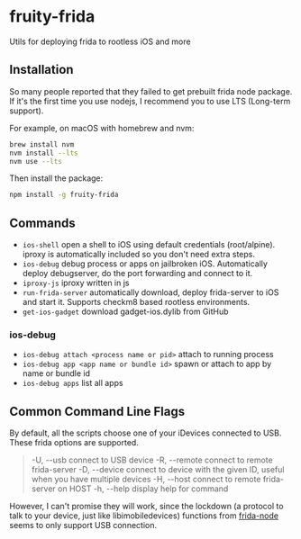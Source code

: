 # fruity-frida

Utils for deploying frida to rootless iOS and more

## Installation

So many people reported that they failed to get prebuilt frida node package. If it's the first time you use nodejs, I recommend you to use LTS (Long-term support).

For example, on macOS with homebrew and nvm:

```bash
brew install nvm
nvm install --lts
nvm use --lts
```

Then install the package:

```bash
npm install -g fruity-frida
```

## Commands

* `ios-shell` open a shell to iOS using default credentials (root/alpine). iproxy is automatically included so you don't need extra steps.
* `ios-debug` debug process or apps on jailbroken iOS. Automatically deploy debugserver, do the port forwarding and connect to it.
* `iproxy-js` iproxy written in js
* `run-frida-server` automatically download, deploy frida-server to iOS and start it. Supports checkm8 based rootless environments.
* `get-ios-gadget` download gadget-ios.dylib from GitHub

### ios-debug

* `ios-debug attach <process name or pid>` attach to running process
* `ios-debug app <app name or bundle id>` spawn or attach to app by name or bundle id
* `ios-debug apps` list all apps

## Common Command Line Flags

By default, all the scripts choose one of your iDevices connected to USB. These frida options are supported.

>  -U, --usb            connect to USB device
>  -R, --remote         connect to remote frida-server
>  -D, --device <uuid>  connect to device with the given ID, useful when you have multiple devices
>  -H, --host <host>    connect to remote frida-server on HOST
>  -h, --help           display help for command

However, I can't promise they will work, since the lockdown (a protocol to talk to your device, just like libimobiledevices)
functions from [frida-node](https://github.com/frida/frida-node) seems to only support USB connection.
